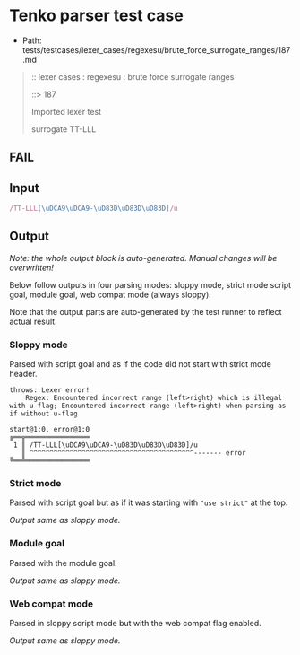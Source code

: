 # Tenko parser test case

- Path: tests/testcases/lexer_cases/regexesu/brute_force_surrogate_ranges/187.md

> :: lexer cases : regexesu : brute force surrogate ranges
>
> ::> 187
>
> Imported lexer test
>
> surrogate TT-LLL

## FAIL

## Input

`````js
/TT-LLL[\uDCA9\uDCA9-\uD83D\uD83D\uD83D]/u
`````

## Output

_Note: the whole output block is auto-generated. Manual changes will be overwritten!_

Below follow outputs in four parsing modes: sloppy mode, strict mode script goal, module goal, web compat mode (always sloppy).

Note that the output parts are auto-generated by the test runner to reflect actual result.

### Sloppy mode

Parsed with script goal and as if the code did not start with strict mode header.

`````
throws: Lexer error!
    Regex: Encountered incorrect range (left>right) which is illegal with u-flag; Encountered incorrect range (left>right) when parsing as if without u-flag

start@1:0, error@1:0
╔══╦════════════════
 1 ║ /TT-LLL[\uDCA9\uDCA9-\uD83D\uD83D\uD83D]/u
   ║ ^^^^^^^^^^^^^^^^^^^^^^^^^^^^^^^^^^^^^^^^^------- error
╚══╩════════════════

`````

### Strict mode

Parsed with script goal but as if it was starting with `"use strict"` at the top.

_Output same as sloppy mode._

### Module goal

Parsed with the module goal.

_Output same as sloppy mode._

### Web compat mode

Parsed in sloppy script mode but with the web compat flag enabled.

_Output same as sloppy mode._

